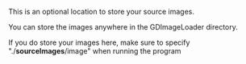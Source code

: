 This is an optional location to store your source images.

You can store the images anywhere in the GDImageLoader directory.

If you do store your images here, make sure to specify  "./**sourceImages**/image"  when running the program